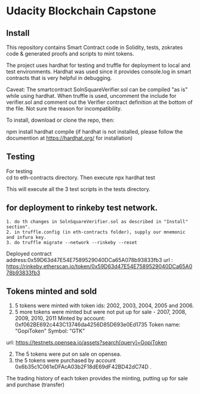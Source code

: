 # Udacity Blockchain Capstone

## Install 
This repository contains Smart Contract code in Solidity, tests, zokrates code & generated proofs and scripts to mint tokens.

The project uses hardhat for testing and truffle for deployment to local and test environments.  Hardhat was used since it provides
console.log in smart contracts that is very helpful in debugging.

Caveat:  The smartcontract SolnSquareVerifier.sol can be compiled "as is" while using hardhat.  When truffle is used, uncomment the include for verifier.sol and comment out the Verifier contract definition at the bottom of the file. Not sure the reason for incompatibility.

To install, download or clone the repo, then:

npm install 
hardhat compile   (if hardhat is not installed, please follow the documention at https://hardhat.org/ for installation)

## Testing
For testing  
    cd to eth-contracts directory.  Then execute
    npx hardhat test

This will execute all the 3 test scripts in the tests directory.

## for deployment to rinkeby test network.  
    1. do th changes in SolnSquareVerifier.sol as described in "Install" section".
    2. in truffle.config (in eth-contracts folder), supply our mnemonic and infura key.
    3. do truffle migrate --network --rinkeby --reset

Deployed contract address:0x59D63d47E54E7589529040DCa65A078b93833fb3
url : https://rinkeby.etherscan.io/token/0x59D63d47E54E7589529040DCa65A078b93833fb3

## Tokens minted and sold
1. 5 tokens were minted with token ids: 2002, 2003, 2004, 2005 and 2006. 
2. 5 more tokens were minted but were not put up for sale - 2007, 2008, 2009, 2010, 2011
 Minted by account:  0xf062BE692c443C13746da4256D85D693e0Ed1735
 Token name:  "GopiToken" 
 Symbol: "GTK"

 url: https://testnets.opensea.io/assets?search[query]=GopiToken

2. The 5 tokens were put on sale on opensea.
3. the 5 tokens were purchased by account 0x6b35c1C061eDFAcA03b2F18dE69dF42BD42dC74D .

The trading history of each token provides the minting, putting up for sale and purchase (transfer)



